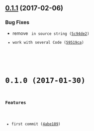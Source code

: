 <a name="0.1.1"></a>
## [0.1.1](https://github.com/christophehurpeau/babel-plugin-jsx-code/compare/v0.1.0...v0.1.1) (2017-02-06)


### Bug Fixes

* remove <Code render={RenderCode}> in source string ([5c94de2](https://github.com/christophehurpeau/babel-plugin-jsx-code/commit/5c94de2))
* work with several Code ([59519ca](https://github.com/christophehurpeau/babel-plugin-jsx-code/commit/59519ca))


<a name="0.1.0"></a>
# 0.1.0 (2017-01-30)


### Features

* first commit ([4abe189](https://github.com/christophehurpeau/babel-plugin-jsx-code/commit/4abe189))
